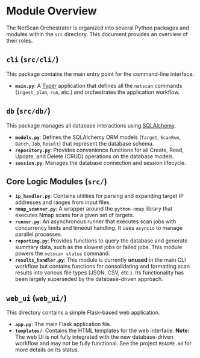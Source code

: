# Module Overview

The NetScan Orchestrator is organized into several Python packages and modules within the `src` directory. This document provides an overview of their roles.

## `cli` (`src/cli/`)
This package contains the main entry point for the command-line interface.
- **`main.py`**: A [Typer](https://typer.tiangolo.com/) application that defines all the `netscan` commands (`ingest`, `plan`, `run`, etc.) and orchestrates the application workflow.

## `db` (`src/db/`)
This package manages all database interactions using [SQLAlchemy](https://www.sqlalchemy.org/).
- **`models.py`**: Defines the SQLAlchemy ORM models (`Target`, `ScanRun`, `Batch`, `Job`, `Result`) that represent the database schema.
- **`repository.py`**: Provides convenience functions for all Create, Read, Update, and Delete (CRUD) operations on the database models.
- **`session.py`**: Manages the database connection and session lifecycle.

## Core Logic Modules (`src/`)

- **`ip_handler.py`**: Contains utilities for parsing and expanding target IP addresses and ranges from input files.
- **`nmap_scanner.py`**: A wrapper around the `python-nmap` library that executes Nmap scans for a given set of targets.
- **`runner.py`**: An asynchronous runner that executes scan jobs with concurrency limits and timeout handling. It uses `asyncio` to manage parallel processes.
- **`reporting.py`**: Provides functions to query the database and generate summary data, such as the slowest jobs or failed jobs. This module powers the `netscan status` command.
- **`results_handler.py`**: This module is currently **unused** in the main CLI workflow but contains functions for consolidating and formatting scan results into various file types (JSON, CSV, etc.). Its functionality has been largely superseded by the database-driven approach.

## `web_ui` (`web_ui/`)
This directory contains a simple Flask-based web application.
- **`app.py`**: The main Flask application file.
- **`templates/`**: Contains the HTML templates for the web interface.
**Note:** The web UI is not fully integrated with the new database-driven workflow and may not be fully functional. See the project `README.md` for more details on its status.
